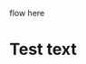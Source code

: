 <!DOCTYPE html>
<html lang="en">
<head>
<meta charset="UTF-8">
<meta name="viewport" content="width=device-width, initial-scale=1.0">
<link rel="stylesheet" href="./custom.css">
</head>
<body>
<main>
<div id='lexcontainer'>
<p>flow here</p>
</div>
        <h1> Test text </h1>
<script type='text/javascript' src="
https://haporg--apmdev.sandbox.lightning.force.com/lightning/lightning.out.js"></script>
<script>
        
        $Lightning.use("runtime_appointmentbooking:lightningOutGuest",
            function() {                  // Callback once framework and app load
                $Lightning.createComponent(
                    "lightning:flow",    // top-level component of your app
                    { },    // attributes to set on the component when created
                    "lexcontainer",    // the DOM location to insert the component
                    function(component) {            // API name of the Flow
                        component.startFlow("Inbound_New_Guest_Appointment_Custom");
                    }
                );
            },
'https://haporg--apmdev.sandbox.lightning.force.com/'
  // Site endpoint
        );
</script>
</main>
</body>
</html>

